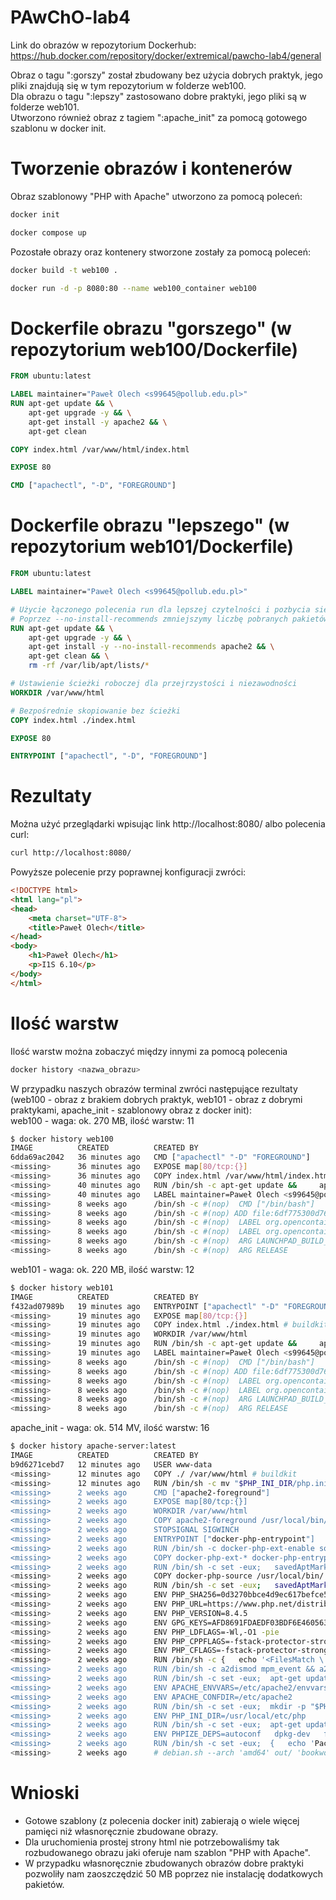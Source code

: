 # PAwChO-lab4

Link do obrazów w repozytorium Dockerhub: https://hub.docker.com/repository/docker/extremical/pawcho-lab4/general

Obraz o tagu ":gorszy" został zbudowany bez użycia dobrych praktyk, jego pliki znajdują się w tym repozytorium w folderze web100.\
Dla obrazu o tagu ":lepszy" zastosowano dobre praktyki, jego pliki są w folderze web101. \
Utworzono również obraz z tagiem ":apache_init" za pomocą gotowego szablonu w docker init.

# Tworzenie obrazów i kontenerów

Obraz szablonowy "PHP with Apache" utworzono za pomocą poleceń:
```bash
docker init
```
```bash
docker compose up
``` 

Pozostałe obrazy oraz kontenery stworzone zostały za pomocą poleceń:
```bash
docker build -t web100 .
```
```bash
docker run -d -p 8080:80 --name web100_container web100
```

# Dockerfile obrazu "gorszego" (w repozytorium web100/Dockerfile)

```dockerfile
FROM ubuntu:latest

LABEL maintainer="Paweł Olech <s99645@pollub.edu.pl>"
RUN apt-get update && \
    apt-get upgrade -y && \
    apt-get install -y apache2 && \
    apt-get clean

COPY index.html /var/www/html/index.html

EXPOSE 80

CMD ["apachectl", "-D", "FOREGROUND"]
```

# Dockerfile obrazu "lepszego" (w repozytorium web101/Dockerfile)

```dockerfile
FROM ubuntu:latest

LABEL maintainer="Paweł Olech <s99645@pollub.edu.pl>"

# Użycie łączonego polecenia run dla lepszej czytelności i pozbycia się ewentualnych błędów
# Poprzez --no-install-recommends zmniejszymy liczbę pobranych pakietów
RUN apt-get update && \
    apt-get upgrade -y && \
    apt-get install -y --no-install-recommends apache2 && \
    apt-get clean && \
    rm -rf /var/lib/apt/lists/*

# Ustawienie ścieżki roboczej dla przejrzystości i niezawodności
WORKDIR /var/www/html

# Bezpośrednie skopiowanie bez ścieżki
COPY index.html ./index.html

EXPOSE 80

ENTRYPOINT ["apachectl", "-D", "FOREGROUND"]
```

# Rezultaty

Można użyć przeglądarki wpisując link http://localhost:8080/ albo polecenia curl:
```bash
curl http://localhost:8080/
```
Powyższe polecenie przy poprawnej konfiguracji zwróci:
```html
<!DOCTYPE html>
<html lang="pl">
<head>
    <meta charset="UTF-8">
    <title>Paweł Olech</title>
</head>
<body>
    <h1>Paweł Olech</h1>
    <p>I1S 6.10</p>
</body>
</html>
```

# Ilość warstw

Ilość warstw można zobaczyć między innymi za pomocą polecenia
```bash
docker history <nazwa_obrazu>
```
W przypadku naszych obrazów terminal zwróci następujące rezultaty (web100 - obraz z brakiem dobrych praktyk, web101 - obraz z dobrymi praktykami, apache_init - szablonowy obraz z docker init):\
web100 - waga: ok. 270 MB, ilość warstw: 11
```bash
$ docker history web100
IMAGE          CREATED          CREATED BY                                      SIZE      COMMENT
6dda69ac2042   36 minutes ago   CMD ["apachectl" "-D" "FOREGROUND"]             0B        buildkit.dockerfile.v0
<missing>      36 minutes ago   EXPOSE map[80/tcp:{}]                           0B        buildkit.dockerfile.v0
<missing>      36 minutes ago   COPY index.html /var/www/html/index.html # b…   177B      buildkit.dockerfile.v0
<missing>      40 minutes ago   RUN /bin/sh -c apt-get update &&     apt-get…   191MB     buildkit.dockerfile.v0
<missing>      40 minutes ago   LABEL maintainer=Paweł Olech <s99645@pollub.…   0B        buildkit.dockerfile.v0
<missing>      8 weeks ago      /bin/sh -c #(nop)  CMD ["/bin/bash"]            0B        
<missing>      8 weeks ago      /bin/sh -c #(nop) ADD file:6df775300d76441aa…   78.1MB    
<missing>      8 weeks ago      /bin/sh -c #(nop)  LABEL org.opencontainers.…   0B        
<missing>      8 weeks ago      /bin/sh -c #(nop)  LABEL org.opencontainers.…   0B        
<missing>      8 weeks ago      /bin/sh -c #(nop)  ARG LAUNCHPAD_BUILD_ARCH     0B        
<missing>      8 weeks ago      /bin/sh -c #(nop)  ARG RELEASE                  0B        
```
web101 - waga: ok. 220 MB, ilość warstw: 12
```bash
$ docker history web101
IMAGE          CREATED          CREATED BY                                      SIZE      COMMENT
f432ad07989b   19 minutes ago   ENTRYPOINT ["apachectl" "-D" "FOREGROUND"]      0B        buildkit.dockerfile.v0
<missing>      19 minutes ago   EXPOSE map[80/tcp:{}]                           0B        buildkit.dockerfile.v0
<missing>      19 minutes ago   COPY index.html ./index.html # buildkit         177B      buildkit.dockerfile.v0
<missing>      19 minutes ago   WORKDIR /var/www/html                           0B        buildkit.dockerfile.v0
<missing>      19 minutes ago   RUN /bin/sh -c apt-get update &&     apt-get…   142MB     buildkit.dockerfile.v0
<missing>      19 minutes ago   LABEL maintainer=Paweł Olech <s99645@pollub.…   0B        buildkit.dockerfile.v0
<missing>      8 weeks ago      /bin/sh -c #(nop)  CMD ["/bin/bash"]            0B        
<missing>      8 weeks ago      /bin/sh -c #(nop) ADD file:6df775300d76441aa…   78.1MB    
<missing>      8 weeks ago      /bin/sh -c #(nop)  LABEL org.opencontainers.…   0B        
<missing>      8 weeks ago      /bin/sh -c #(nop)  LABEL org.opencontainers.…   0B        
<missing>      8 weeks ago      /bin/sh -c #(nop)  ARG LAUNCHPAD_BUILD_ARCH     0B        
<missing>      8 weeks ago      /bin/sh -c #(nop)  ARG RELEASE                  0B 
```
apache_init - waga: ok. 514 MV, ilość warstw: 16
```bash
$ docker history apache-server:latest 
IMAGE          CREATED          CREATED BY                                      SIZE      COMMENT
b9d6271cebd7   12 minutes ago   USER www-data                                   0B        buildkit.dockerfile.v0
<missing>      12 minutes ago   COPY ./ /var/www/html # buildkit                1.11kB    buildkit.dockerfile.v0
<missing>      12 minutes ago   RUN /bin/sh -c mv "$PHP_INI_DIR/php.ini-prod…   69kB      buildkit.dockerfile.v0
<missing>      2 weeks ago      CMD ["apache2-foreground"]                      0B        buildkit.dockerfile.v0
<missing>      2 weeks ago      EXPOSE map[80/tcp:{}]                           0B        buildkit.dockerfile.v0
<missing>      2 weeks ago      WORKDIR /var/www/html                           0B        buildkit.dockerfile.v0
<missing>      2 weeks ago      COPY apache2-foreground /usr/local/bin/ # bu…   1.35kB    buildkit.dockerfile.v0
<missing>      2 weeks ago      STOPSIGNAL SIGWINCH                             0B        buildkit.dockerfile.v0
<missing>      2 weeks ago      ENTRYPOINT ["docker-php-entrypoint"]            0B        buildkit.dockerfile.v0
<missing>      2 weeks ago      RUN /bin/sh -c docker-php-ext-enable sodium …   17B       buildkit.dockerfile.v0
<missing>      2 weeks ago      COPY docker-php-ext-* docker-php-entrypoint …   7.21kB    buildkit.dockerfile.v0
<missing>      2 weeks ago      RUN /bin/sh -c set -eux;   savedAptMark="$(a…   59.4MB    buildkit.dockerfile.v0
<missing>      2 weeks ago      COPY docker-php-source /usr/local/bin/ # bui…   587B      buildkit.dockerfile.v0
<missing>      2 weeks ago      RUN /bin/sh -c set -eux;   savedAptMark="$(a…   14.1MB    buildkit.dockerfile.v0
<missing>      2 weeks ago      ENV PHP_SHA256=0d3270bbce4d9ec617befce52458b…   0B        buildkit.dockerfile.v0
<missing>      2 weeks ago      ENV PHP_URL=https://www.php.net/distribution…   0B        buildkit.dockerfile.v0
<missing>      2 weeks ago      ENV PHP_VERSION=8.4.5                           0B        buildkit.dockerfile.v0
<missing>      2 weeks ago      ENV GPG_KEYS=AFD8691FDAEDF03BDF6E460563F15A9…   0B        buildkit.dockerfile.v0
<missing>      2 weeks ago      ENV PHP_LDFLAGS=-Wl,-O1 -pie                    0B        buildkit.dockerfile.v0
<missing>      2 weeks ago      ENV PHP_CPPFLAGS=-fstack-protector-strong -f…   0B        buildkit.dockerfile.v0
<missing>      2 weeks ago      ENV PHP_CFLAGS=-fstack-protector-strong -fpi…   0B        buildkit.dockerfile.v0
<missing>      2 weeks ago      RUN /bin/sh -c {   echo '<FilesMatch \.php$>…   237B      buildkit.dockerfile.v0
<missing>      2 weeks ago      RUN /bin/sh -c a2dismod mpm_event && a2enmod…   68B       buildkit.dockerfile.v0
<missing>      2 weeks ago      RUN /bin/sh -c set -eux;  apt-get update;  a…   49.8MB    buildkit.dockerfile.v0
<missing>      2 weeks ago      ENV APACHE_ENVVARS=/etc/apache2/envvars         0B        buildkit.dockerfile.v0
<missing>      2 weeks ago      ENV APACHE_CONFDIR=/etc/apache2                 0B        buildkit.dockerfile.v0
<missing>      2 weeks ago      RUN /bin/sh -c set -eux;  mkdir -p "$PHP_INI…   0B        buildkit.dockerfile.v0
<missing>      2 weeks ago      ENV PHP_INI_DIR=/usr/local/etc/php              0B        buildkit.dockerfile.v0
<missing>      2 weeks ago      RUN /bin/sh -c set -eux;  apt-get update;  a…   316MB     buildkit.dockerfile.v0
<missing>      2 weeks ago      ENV PHPIZE_DEPS=autoconf   dpkg-dev   file  …   0B        buildkit.dockerfile.v0
<missing>      2 weeks ago      RUN /bin/sh -c set -eux;  {   echo 'Package:…   46B       buildkit.dockerfile.v0
<missing>      2 weeks ago      # debian.sh --arch 'amd64' out/ 'bookworm' '…   74.8MB    debuerreotype 0.15
```

# Wnioski

- Gotowe szablony (z polecenia docker init) zabierają o wiele więcej pamięci niż własnoręcznie zbudowane obrazy.
- Dla uruchomienia prostej strony html nie potrzebowaliśmy tak rozbudowanego obrazu jaki oferuje nam szablon "PHP with Apache".
- W przypadku własnoręcznie zbudowanych obrazów dobre praktyki pozwoliły nam zaoszczędzić 50 MB poprzez nie instalację dodatkowych pakietów.
